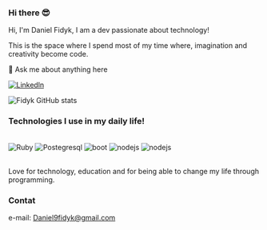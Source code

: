 ### Hi there 😎
Hi, I'm Daniel Fidyk, I am a dev passionate about technology!

This is the space where I spend most of my time where, imagination and creativity become code.

💬 Ask me about anything here

[![Linkedln](https://img.shields.io/badge/LinkedIn-0077B5?style=for-the-badge&logo=linkedin&logoColor=white)](https://www.linkedin.com/in/daniel-fidyk-046989218/)

![Fidyk GitHub stats](https://github-readme-stats.vercel.app/api?username=DevFidyk&show_icons=true&theme=dracula)

### Technologies I use in my daily life!

<div style="dislpay: inline_block"><br/>
  <img aling="center" alt="Ruby" src="https://img.shields.io/badge/Ruby-CC342D?style=for-the-badge&logo=ruby&logoColor=white" />
  <img aling="center" alt="Postegresql" src="https://img.shields.io/badge/PostgreSQL-316192?style=for-the-badge&logo=postgresql&logoColor=white" />
  <img aling="center" alt="boot" src="https://img.shields.io/badge/Bootstrap-563D7C?style=for-the-badge&logo=bootstrap&logoColor=white" />
  <img aling="center" alt="nodejs" src="https://img.shields.io/badge/Node.js-43853D?style=for-the-badge&logo=node.js&logoColor=white" />
  <img aling="center" alt="nodejs" src="https://img.shields.io/badge/Amazon_AWS-232F3E?style=for-the-badge&logo=amazon-aws&logoColor=white" />
  <div/><br/>
  
  Love for technology, education and for being able to change my life through programming.
  
  ### Contat
  e-mail: Daniel9fidyk@gmail.com
